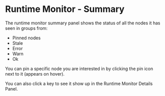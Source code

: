 # Runtime Monitor - Summary

The runtime monitor summary panel shows the status of all the nodes it has seen in groups from:

- Pinned nodes
- Stale
- Error
- Warn
- Ok

You can pin a specific node you are interested in by clicking the pin icon next to it (appears on hover).

You can also click a key to see it show up in the Runtime Monitor Details Panel.
